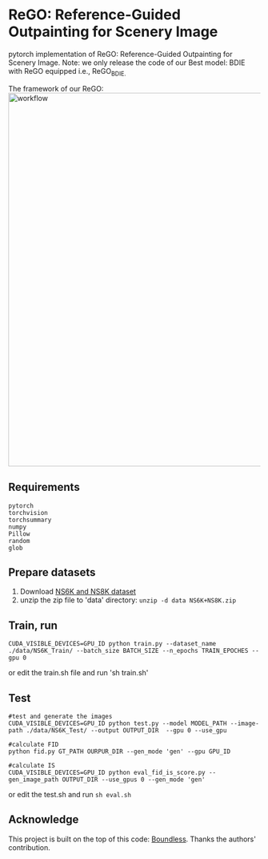 # ReGO: Reference-Guided Outpainting for Scenery Image 

pytorch implementation of ReGO: Reference-Guided Outpainting for Scenery Image.
Note: we only release the code of our Best model: BDIE with ReGO equipped i.e., ReGO<sub>BDIE.

The framework of our ReGO:
<img src="https://github.com/wangyxxjtu/ReGO-Pytorch/tree/master/images/framework.png" width="745" alt="workflow" />

## Requirements

```
pytorch
torchvision
torchsummary
numpy
Pillow
random
glob
```

## Prepare datasets
1. Download [NS6K and NS8K dataset](https://drive.google.com/file/d/1nM71LTeKfH5KjYoKJGscOcuMFHhJSwZT/view?usp=sharing) 
2. unzip the zip file to 'data' directory: ```unzip -d data NS6K+NS8K.zip```

## Train, run
```
CUDA_VISIBLE_DEVICES=GPU_ID python train.py --dataset_name ./data/NS6K_Train/ --batch_size BATCH_SIZE --n_epochs TRAIN_EPOCHES --gpu 0
```
or edit the train.sh file and run 'sh train.sh' 

## Test
```
#test and generate the images
CUDA_VISIBLE_DEVICES=GPU_ID python test.py --model MODEL_PATH --image-path ./data/NS6K_Test/ --output OUTPUT_DIR  --gpu 0 --use_gpu
```

```
#calculate FID
python fid.py GT_PATH OURPUR_DIR --gen_mode 'gen' --gpu GPU_ID
```

```
#calculate IS
CUDA_VISIBLE_DEVICES=GPU_ID python eval_fid_is_score.py --gen_image_path OUTPUT_DIR --use_gpus 0 --gen_mode 'gen' 
```
or edit the test.sh and run ```sh eval.sh```

## Acknowledge
This project is built on the top of this code: [Boundless](https://github.com/recong/Boundless-in-Pytorch). Thanks the authors' contribution.
